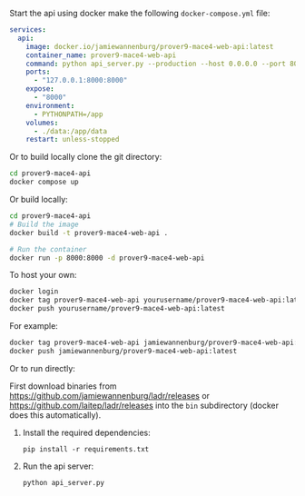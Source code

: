 
Start the api using docker make the following `docker-compose.yml` file:

```yaml
services:
  api:
    image: docker.io/jamiewannenburg/prover9-mace4-web-api:latest
    container_name: prover9-mace4-web-api
    command: python api_server.py --production --host 0.0.0.0 --port 8000
    ports:
      - "127.0.0.1:8000:8000"
    expose:
      - "8000"
    environment:
      - PYTHONPATH=/app
    volumes:
      - ./data:/app/data
    restart: unless-stopped
```

Or to build locally clone the git directory:

```bash
cd prover9-mace4-api
docker compose up
```

Or build locally:

```bash
cd prover9-mace4-api
# Build the image
docker build -t prover9-mace4-web-api .

# Run the container
docker run -p 8000:8000 -d prover9-mace4-web-api
```

To host your own:

```bash
docker login
docker tag prover9-mace4-web-api yourusername/prover9-mace4-web-api:latest
docker push yourusername/prover9-mace4-web-api:latest
```

For example:
```bash
docker tag prover9-mace4-web-api jamiewannenburg/prover9-mace4-web-api:latest
docker push jamiewannenburg/prover9-mace4-web-api:latest
```

Or to run directly:

First download binaries from https://github.com/jamiewannenburg/ladr/releases or https://github.com/laitep/ladr/releases into the `bin` subdirectory (docker does this automatically).

1. Install the required dependencies:
   ```
   pip install -r requirements.txt
   ```

2. Run the api server:
   ```
   python api_server.py
   ```

